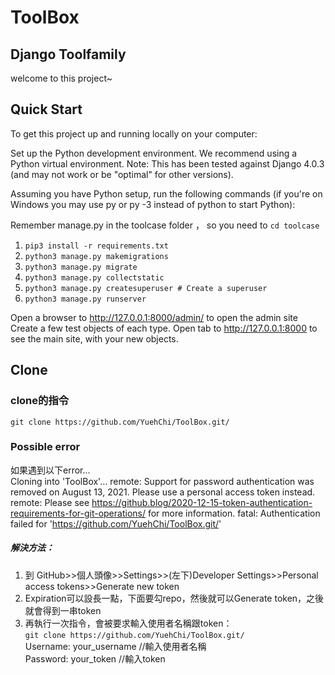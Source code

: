 # ToolBox
## Django Toolfamily
welcome to this project~

## Quick Start
To get this project up and running locally on your computer:

Set up the Python development environment. We recommend using a Python virtual environment.
Note: This has been tested against Django 4.0.3 (and may not work or be "optimal" for other versions).

Assuming you have Python setup, run the following commands (if you're on Windows you may use py or py -3 instead of python to start Python):

Remember manage.py in the toolcase folder ， so you need to `cd toolcase`
1. `pip3 install -r requirements.txt`
2. `python3 manage.py makemigrations`
3. `python3 manage.py migrate`
4. `python3 manage.py collectstatic`
5. `python3 manage.py createsuperuser # Create a superuser`
6. `python3 manage.py runserver`

Open a browser to http://127.0.0.1:8000/admin/ to open the admin site
Create a few test objects of each type.
Open tab to http://127.0.0.1:8000 to see the main site, with your new objects.

## Clone
### clone的指令
`git clone https://github.com/YuehChi/ToolBox.git/`

### Possible error
如果遇到以下error...  
Cloning into 'ToolBox'...
remote: Support for password authentication was removed on August 13, 2021. Please use a personal access token instead.
remote: Please see https://github.blog/2020-12-15-token-authentication-requirements-for-git-operations/ for more information.
fatal: Authentication failed for 'https://github.com/YuehChi/ToolBox.git/'

##### 解決方法：
1. 到 GitHub>>個人頭像>>Settings>>(左下)Developer Settings>>Personal access tokens>>Generate new token
2. Expiration可以設長一點，下面要勾repo，然後就可以Generate token，之後就會得到一串token
3. 再執行一次指令，會被要求輸入使用者名稱跟token：  
`git clone https://github.com/YuehChi/ToolBox.git/`  
Username: your_username //輸入使用者名稱  
Password: your_token //輸入token

